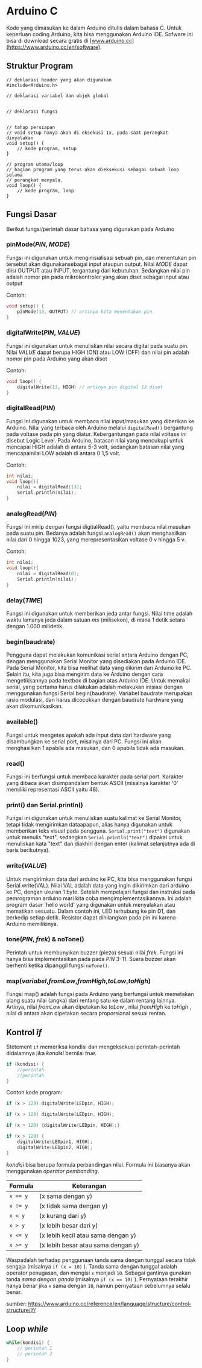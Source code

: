 # Arduino C

Kode yang dimasukan ke dalam Arduino ditulis dalam bahasa C. Untuk keperluan coding Arduino, kita bisa menggunakan Arduino IDE. Sofware ini bisa di download secara gratis di [www.arduino.cc](https://www.arduino.cc/en/software).

## Struktur Program

```
// deklarasi header yang akan digunakan
#include<Arduino.h>

// deklarasi variabel dan objek global


// deklarasi fungsi


// tahap persiapan
// void setup hanya akan di eksekusi 1x, pada saat perangkat dinyalakan
void setup() {
    // kode program, setup
}

// program utama/loop
// bagian program yang terus akan dieksekusi sebagai sebuah loop selama
// perangkat menyala.
void loop() {
    // kode program, loop
}

```

## Fungsi Dasar
Berikut fungsi/perintah dasar bahasa yang digunakan pada Arduino

### pinMode(_PIN_, _MODE_)
Fungsi ini digunakan untuk menginisialisasi sebuah pin, dan menentukan pin tersebut akan digunakansebagai input ataupun output. Nilai _MODE_ dapat diisi OUTPUT atau INPUT, tergantung dari kebutuhan. Sedangkan nilai pin adalah nomor pin pada mikrokontroler yang akan diset sebagai input atau output

Contoh:
```cpp
void setup() {
    pinMode(13, OUTPUT) // artinya kita menentukan pin
}
```

### digitalWrite(_PIN_, _VALUE_)
Fungsi ini digunakan untuk menuliskan nilai secara digital pada suatu pin. Nilai _VALUE_ dapat berupa HIGH (ON) atau LOW (OFF) dan nilai pin adalah nomor pin pada Arduino yang akan diset

Contoh:
```cpp
void loop() {
    digitalWrite(13, HIGH) // artinya pin digital 13 diset
}
```

### digitalRead(_PIN_)
Fungsi ini digunakan untuk membaca nilai input/masukan yang diberikan ke Arduino. Nilai yang terbaca oleh Arduino melalui `digitalRead()` bergantung pada voltase pada pin yang diatur. Kebergantungan pada nilai voltase ini disebut Logic Level. Pada Arduino, batasan nilai yang mencukupi untuk mencapai HIGH adalah di antara 5-3 volt, sedangkan batasan nilai yang mencapainilai LOW adalah di antara 0 1,5 volt.

Contoh:
```cpp
int nilai;
void loop(){
    nilai = digitalRead(13);
    Serial.println(nilai);
}
```

### analogRead(_PIN_)
Fungsi ini mirip dengan fungsi digitalRead(), yaitu membaca nilai masukan pada suatu pin. Bedanya adalah fungsi `analogRead()` akan menghasilkan nilai dari 0 hingga 1023, yang merepresentasikan voltase 0 v hingga 5 v.

Contoh:
```cpp
int nilai;
void loop(){
    nilai = digitalRead(0);
    Serial.println(nilai);
}
```

### delay(_TIME_)
Fungsi ini digunakan untuk memberikan jeda antar fungsi. Nilai time adalah waktu lamanya jeda dalam satuan _ms_ (milisekon), di mana 1 detik setara dengan 1.000
milidetik.

### begin(baudrate)
Pengguna dapat melakukan komunikasi serial antara Arduino dengan PC, dengan menggunakan Serial Monitor yang disediakan pada Arduino IDE. Pada Serial Monitor, kita bisa melihat data yang dikirim dari Arduino ke PC. Selain itu, kita juga bisa mengirim data ke Arduino dengan cara mengetikkannya pada textbox di bagian atas Arduino IDE. Untuk memakai serial, yang pertama harus dilakukan adalah melakukan inisiasi dengan menggunakan fungsi Serial.begin(baudrate). Variabel baudrate merupakan rasio modulasi, dan harus dicocokkan dengan baudrate hardware yang akan dikomunikasikan.

### available()
Fungsi untuk mengetes apakah ada input data dari hardware yang disambungkan ke serial port, misalnya dari PC. Fungsi ini akan menghasilkan 1 apabila
ada masukan, dan 0 apabila tidak ada masukan.

### read()
Fungsi ini berfungsi untuk membaca karakter pada serial port. Karakter yang dibaca akan disimpandalam bentuk ASCII (misalnya karakter ‘0’ memiliki representasi ASCII yaitu 48).

### print() dan Serial.println()
Fungsi ini digunakan untuk menuliskan suatu kalimat ke Serial Monitor, tetapi tidak mengirimkan dataapapun, alias hanya digunakan untuk memberikan teks visual pada pengguna. `Serial.print("text")` digunakan untuk menulis "text", sedangkan `Serial.println("text")` dipakai untuk menuliskan kata "text" dan diakhiri dengan enter (kalimat selanjutnya ada di baris berikutnya).

### write(_VALUE_)
Untuk mengirimkan data dari arduino ke PC, kita bisa menggunakan fungsi Serial.write(VAL). Nilai VAL adalah data yang ingin dikirimkan dari arduino ke PC, dengan ukuran 1 byte.
Setelah mempelajari fungsi dan instruksi pada pemrograman arduino mari kita coba mengimplementasikannya. Ini adalah program dasar 'hello world' yang digunakan untuk menyalakan atau mematikan sesuatu. Dalam contoh ini, LED terhubung ke pin D1, dan berkedip setiap detik. Resistor dapat dihilangkan pada pin ini karena Arduino memilikinya.

### tone(_PIN_, _frek_) & noTone()
Perintah untuk membunyikan buzzer (piezo) sesuai nilai _frek_. Fungsi ini hanya bisa implementasikan pada pada _PIN_ 3-11. Suara buzzer akan berhenti ketika dipanggil fungsi `noTone()`.


### map(_variabel_,_fromLow_,_fromHigh_,_toLow_,_toHigh_)
Fungsi map() adalah fungsi pada Arduino yang berfungsi untuk memetakan ulang suatu nilai (angka) dari rentang satu ke dalam rentang lainnya. Artinya, nilai _fromLow_ akan dipetakan ke _toLow_ , nilai _fromHigh_ ke _toHigh_ , nilai di antara akan dipetakan secara proporsional sesuai rentan.

## Kontrol _if_
Stetement `if` memeriksa kondisi dan mengeksekusi perintah-perintah didalamnya jika _kondisi_ bernilai _true_.

```cpp
if (kondisi) {
    //perintah
    //perintah
}
```

Contoh kode program:
```cpp
if (x > 120) digitalWrite(LEDpin, HIGH);

if (x > 120) digitalWrite(LEDpin, HIGH);

if (x > 120) {digitalWrite(LEDpin, HIGH);}

if (x > 120) {
    digitalWrite(LEDpin1, HIGH);
    digitalWrite(LEDpin2, HIGH);
}
```
_kondisi_ bisa berupa formula perbandingan nilai. Formula ini biasanya akan menggunakan _operator pembanding_.

| Formula | Keterangan |
| --- | --- |
| `x == y` | (x sama dengan y) |
| `x != y` | (x tidak sama dengan y) |
| `x < y` | (x kurang dari y) |
| `x > y` | (x lebih besar dari y) |
| `x <= y` | (x lebih kecil atau sama dengan y) |
| `x >= y` | (x lebih besar atau sama dengan y) |

Waspadalah terhadap penggunaan tanda sama dengan tunggal secara tidak sengaja (misalnya `if (x = 10)` ). Tanda sama dengan tunggal adalah operator penugasan, dan mengisi `x` menjadi `10`. Sebagai gantinya gunakan tanda _sama dengan ganda_ (misalnya `if (x == 10)` ). Pernyataan terakhir hanya benar jika `x` sama dengan `10`, namun pernyataan sebelumnya selalu benar.

sumber: https://www.arduino.cc/reference/en/language/structure/control-structure/if/

## Loop _while_

```cpp
while(kondisi) {
    // perintah 1
    // perintah 2
}
```